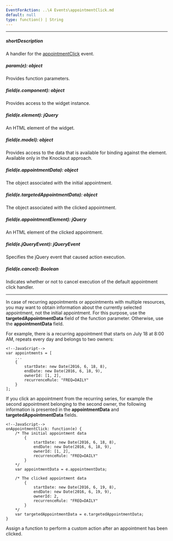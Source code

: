 ```yaml
---
EventForAction: ..\4 Events\appointmentClick.md
default: null
type: function() | String
---
```

---
##### shortDescription
A handler for the [appointmentClick](/api-reference/10%20UI%20Widgets/dxScheduler/4%20Events/appointmentClick.md '/Documentation/ApiReference/UI_Widgets/dxScheduler/Events/#appointmentClick') event.

##### param(e): object
Provides function parameters.

##### field(e.component): object
Provides access to the widget instance.

##### field(e.element): jQuery
An HTML element of the widget.

##### field(e.model): object
Provides access to the data that is available for binding against the element. Available only in the Knockout approach.

##### field(e.appointmentData): object
The object associated with the initial appointment.

##### field(e.targetedAppointmentData): object
The object associated with the clicked appointment.

##### field(e.appointmentElement): jQuery
An HTML element of the clicked appointment.

##### field(e.jQueryEvent): jQueryEvent
Specifies the jQuery event that caused action execution.

##### field(e.cancel): Boolean
Indicates whether or not to cancel execution of the default appointment click handler.

---
In case of recurring appointments or appointments with multiple resources, you may want to obtain information about the currently selected appointment, not the initial appointment. For this purpose, use the **targetedAppointmentData** field of the function parameter. Otherwise, use the **appointmentData** field.

For example, there is a recurring appointment that starts on July 18 at 8:00 AM, repeats every day and belongs to two owners:

    <!--JavaScript-->
    var appointments = [
        ...
        {
            startDate: new Date(2016, 6, 18, 8),
            endDate: new Date(2016, 6, 18, 9),
            ownerId: [1, 2],
            recurrenceRule: "FREQ=DAILY"
        }
    ];

If you click an appointment from the recurring series, for example the second appointment belonging to the second owner, the following information is presented in the **appointmentData** and **targetedAppointmentData** fields.

    <!--JavaScript-->
    onAppointmentClick: function(e) {
        /* The initial appointment data
            {
                startDate: new Date(2016, 6, 18, 8), 
                endDate: new Date(2016, 6, 18, 9),
                ownerId: [1, 2],
                recurrenceRule: "FREQ=DAILY"
            }
        */
        var appointmentData = e.appointmentData;
    
        /* The clicked appointment data
            {
                startDate: new Date(2016, 6, 19, 8), 
                endDate: new Date(2016, 6, 19, 9),
                ownerId: 2,
                recurrenceRule: "FREQ=DAILY"
            }
        */
        var targetedAppointmentData = e.targetedAppointmentData;
    }

Assign a function to perform a custom action after an appointment has been clicked.